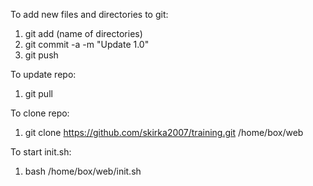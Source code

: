 To add new files and directories to git:
1) git add (name of directories)
2) git commit -a -m "Update 1.0"
3) git push

To update repo:
1) git pull

To clone repo:
1) git clone https://github.com/skirka2007/training.git /home/box/web

To start init.sh:
1) bash /home/box/web/init.sh
